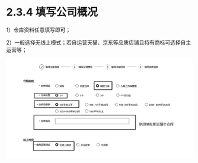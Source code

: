 # 2.3.4 填写公司概况

1）仓库资料任意填写即可；

2）一般选择无线上模式；若自运营天猫、京东等品质店铺且持有商标可选择自主运营等；

![](img/f89016f391eb6caaa4d5f7d5ba8bc6c3.png)